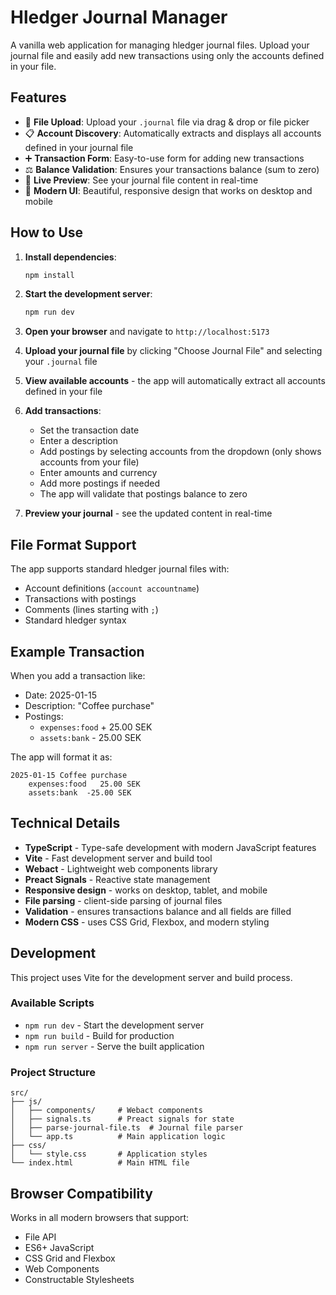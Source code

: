 # Hledger Journal Manager

A vanilla web application for managing hledger journal files. Upload your journal file and easily add new transactions using only the accounts defined in your file.

## Features

- 📁 **File Upload**: Upload your `.journal` file via drag & drop or file picker
- 📋 **Account Discovery**: Automatically extracts and displays all accounts defined in your journal file
- ➕ **Transaction Form**: Easy-to-use form for adding new transactions
- ⚖️ **Balance Validation**: Ensures your transactions balance (sum to zero)
- 📄 **Live Preview**: See your journal file content in real-time
- 🎨 **Modern UI**: Beautiful, responsive design that works on desktop and mobile

## How to Use

1. **Install dependencies**:
   ```bash
   npm install
   ```

2. **Start the development server**:
   ```bash
   npm run dev
   ```

3. **Open your browser** and navigate to `http://localhost:5173`

4. **Upload your journal file** by clicking "Choose Journal File" and selecting your `.journal` file

5. **View available accounts** - the app will automatically extract all accounts defined in your file

6. **Add transactions**:
   - Set the transaction date
   - Enter a description
   - Add postings by selecting accounts from the dropdown (only shows accounts from your file)
   - Enter amounts and currency
   - Add more postings if needed
   - The app will validate that postings balance to zero

7. **Preview your journal** - see the updated content in real-time

## File Format Support

The app supports standard hledger journal files with:
- Account definitions (`account accountname`)
- Transactions with postings
- Comments (lines starting with `;`)
- Standard hledger syntax

## Example Transaction

When you add a transaction like:
- Date: 2025-01-15
- Description: "Coffee purchase"
- Postings:
  - `expenses:food` + 25.00 SEK
  - `assets:bank` - 25.00 SEK

The app will format it as:
```
2025-01-15 Coffee purchase
    expenses:food   25.00 SEK
    assets:bank  -25.00 SEK
```

## Technical Details

- **TypeScript** - Type-safe development with modern JavaScript features
- **Vite** - Fast development server and build tool
- **Webact** - Lightweight web components library
- **Preact Signals** - Reactive state management
- **Responsive design** - works on desktop, tablet, and mobile
- **File parsing** - client-side parsing of journal files
- **Validation** - ensures transactions balance and all fields are filled
- **Modern CSS** - uses CSS Grid, Flexbox, and modern styling

## Development

This project uses Vite for the development server and build process.

### Available Scripts

- `npm run dev` - Start the development server
- `npm run build` - Build for production
- `npm run server` - Serve the built application

### Project Structure

```
src/
├── js/
│   ├── components/     # Webact components
│   ├── signals.ts      # Preact signals for state
│   ├── parse-journal-file.ts  # Journal file parser
│   └── app.ts          # Main application logic
├── css/
│   └── style.css       # Application styles
└── index.html          # Main HTML file
```

## Browser Compatibility

Works in all modern browsers that support:
- File API
- ES6+ JavaScript
- CSS Grid and Flexbox
- Web Components
- Constructable Stylesheets 